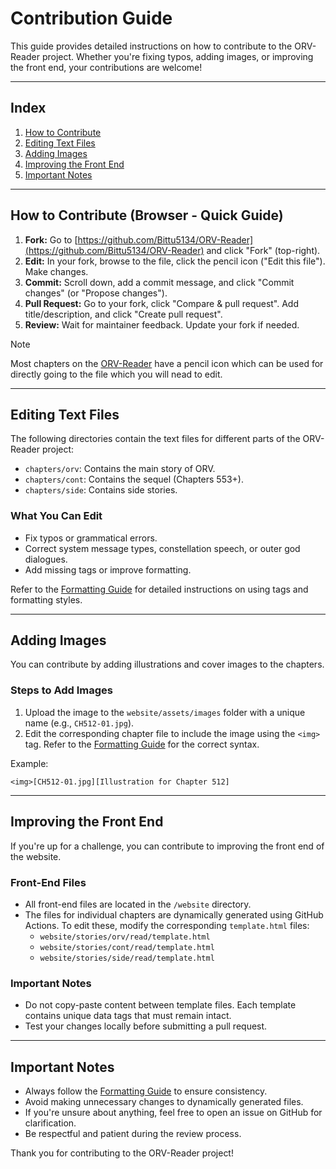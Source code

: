# Contribution Guide

This guide provides detailed instructions on how to contribute to the ORV-Reader project. Whether you're fixing typos, adding images, or improving the front end, your contributions are welcome!

---

## Index
1. [How to Contribute](#how-to-contribute-browser---quick-guide)
2. [Editing Text Files](#editing-text-files)
3. [Adding Images](#adding-images)
4. [Improving the Front End](#improving-the-front-end)
5. [Important Notes](#important-notes)

---

## How to Contribute (Browser - Quick Guide)

1.  **Fork:** Go to [https://github.com/Bittu5134/ORV-Reader](https://github.com/Bittu5134/ORV-Reader) and click "Fork" (top-right).
2.  **Edit:** In your fork, browse to the file, click the pencil icon ("Edit this file"). Make changes.
3.  **Commit:** Scroll down, add a commit message, and click "Commit changes" (or "Propose changes").
4.  **Pull Request:** Go to your fork, click "Compare & pull request". Add title/description, and click "Create pull request".
5.  **Review:** Wait for maintainer feedback. Update your fork if needed.

> [!Note]
> Most chapters on the [ORV-Reader](http://orv.pages.dev) have a pencil icon which can be used for directly going to the file which you will nead to edit.

---

## Editing Text Files

The following directories contain the text files for different parts of the ORV-Reader project:
- `chapters/orv`: Contains the main story of ORV.
- `chapters/cont`: Contains the sequel (Chapters 553+).
- `chapters/side`: Contains side stories.

### What You Can Edit
- Fix typos or grammatical errors.
- Correct system message types, constellation speech, or outer god dialogues.
- Add missing tags or improve formatting.

Refer to the [Formatting Guide](./formatting.md) for detailed instructions on using tags and formatting styles.

---

## Adding Images

You can contribute by adding illustrations and cover images to the chapters.

### Steps to Add Images
1. Upload the image to the `website/assets/images` folder with a unique name (e.g., `CH512-01.jpg`).
2. Edit the corresponding chapter file to include the image using the `<img>` tag. Refer to the [Formatting Guide](./formatting.md) for the correct syntax.

Example:
```
<img>[CH512-01.jpg][Illustration for Chapter 512]
```

---

## Improving the Front End

If you're up for a challenge, you can contribute to improving the front end of the website.

### Front-End Files
- All front-end files are located in the `/website` directory.
- The files for individual chapters are dynamically generated using GitHub Actions. To edit these, modify the corresponding `template.html` files:
  - `website/stories/orv/read/template.html`
  - `website/stories/cont/read/template.html`
  - `website/stories/side/read/template.html`

### Important Notes
- Do not copy-paste content between template files. Each template contains unique data tags that must remain intact.
- Test your changes locally before submitting a pull request.

---

## Important Notes

- Always follow the [Formatting Guide](./formatting.md) to ensure consistency.
- Avoid making unnecessary changes to dynamically generated files.
- If you're unsure about anything, feel free to open an issue on GitHub for clarification.
- Be respectful and patient during the review process.

Thank you for contributing to the ORV-Reader project!
